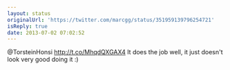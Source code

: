 ```yaml
---
layout: status
originalUrl: 'https://twitter.com/marcgg/status/351959139796254721'
isReply: true
date: 2013-07-02 07:02:52
---
```


@TorsteinHonsi http://t.co/MhqdQXGAX4 It does the job well, it just doesn't look very good doing it :)
